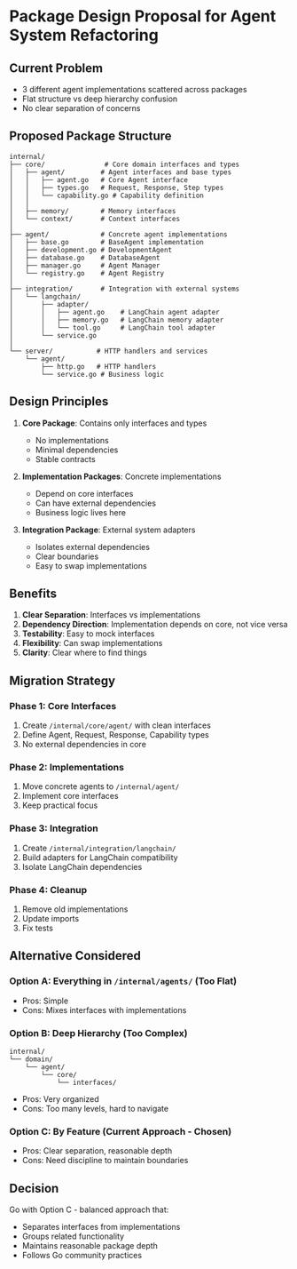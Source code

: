# Package Design Proposal for Agent System Refactoring

## Current Problem
- 3 different agent implementations scattered across packages
- Flat structure vs deep hierarchy confusion
- No clear separation of concerns

## Proposed Package Structure

```
internal/
├── core/               # Core domain interfaces and types
│   ├── agent/         # Agent interfaces and base types
│   │   ├── agent.go   # Core Agent interface
│   │   ├── types.go   # Request, Response, Step types
│   │   └── capability.go # Capability definition
│   │
│   ├── memory/        # Memory interfaces
│   └── context/       # Context interfaces
│
├── agent/             # Concrete agent implementations
│   ├── base.go        # BaseAgent implementation
│   ├── development.go # DevelopmentAgent
│   ├── database.go    # DatabaseAgent
│   ├── manager.go     # Agent Manager
│   └── registry.go    # Agent Registry
│
├── integration/       # Integration with external systems
│   └── langchain/
│       ├── adapter/
│       │   ├── agent.go    # LangChain agent adapter
│       │   ├── memory.go   # LangChain memory adapter
│       │   └── tool.go     # LangChain tool adapter
│       └── service.go
│
└── server/           # HTTP handlers and services
    └── agent/
        ├── http.go   # HTTP handlers
        └── service.go # Business logic
```

## Design Principles

1. **Core Package**: Contains only interfaces and types
   - No implementations
   - Minimal dependencies
   - Stable contracts

2. **Implementation Packages**: Concrete implementations
   - Depend on core interfaces
   - Can have external dependencies
   - Business logic lives here

3. **Integration Package**: External system adapters
   - Isolates external dependencies
   - Clear boundaries
   - Easy to swap implementations

## Benefits

1. **Clear Separation**: Interfaces vs implementations
2. **Dependency Direction**: Implementation depends on core, not vice versa
3. **Testability**: Easy to mock interfaces
4. **Flexibility**: Can swap implementations
5. **Clarity**: Clear where to find things

## Migration Strategy

### Phase 1: Core Interfaces
1. Create `/internal/core/agent/` with clean interfaces
2. Define Agent, Request, Response, Capability types
3. No external dependencies in core

### Phase 2: Implementations
1. Move concrete agents to `/internal/agent/`
2. Implement core interfaces
3. Keep practical focus

### Phase 3: Integration
1. Create `/internal/integration/langchain/`
2. Build adapters for LangChain compatibility
3. Isolate LangChain dependencies

### Phase 4: Cleanup
1. Remove old implementations
2. Update imports
3. Fix tests

## Alternative Considered

### Option A: Everything in `/internal/agents/` (Too Flat)
- Pros: Simple
- Cons: Mixes interfaces with implementations

### Option B: Deep Hierarchy (Too Complex)
```
internal/
└── domain/
    └── agent/
        └── core/
            └── interfaces/
```
- Pros: Very organized
- Cons: Too many levels, hard to navigate

### Option C: By Feature (Current Approach - Chosen)
- Pros: Clear separation, reasonable depth
- Cons: Need discipline to maintain boundaries

## Decision

Go with Option C - balanced approach that:
- Separates interfaces from implementations
- Groups related functionality
- Maintains reasonable package depth
- Follows Go community practices